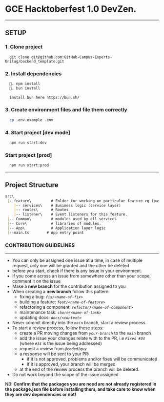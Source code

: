 # GCE Hacktoberfest 1.0 DevZen.

****

## SETUP

### 1. Clone project

```git
  git clone git@github.com:GitHub-Campus-Experts-Unilag/backend_template.git
```

### 2. Install dependencies

```markdown
  🍕. npm install  
  🦄. bun install 
  
  install bun here https://bun.sh/
```

### 3. Create environment files and file them correctly

```bash
  cp .env.example .env
```

### 4. Start project [dev mode]

```bash
  npm run start:dev
```

### Start project [prod]

```bash
  npm run start:prod
```

****

## Project Structure

```markdown
src\
 |--feature\         # Folder for working on particular feature eg (payments, auth, posts, comments,)
    |-- services\    # Business logic (service layer)
    |-- routes\      # Routes
    |-- listener\    # Event listeners for this feature.
 |-- Common\         # modules used by all services 
 |-- Core\           # libraries of modules.
 |-- App\            # Application layer logic
 |--main.ts        # App entry point
```

### CONTRIBUTION GUIDELINES
****
* You can only be assigned one issue at a time, in case of multiple request, only one will be granted and the other be deleted
* before you start, check if there is any issue in your environment.
* if you come across an issue from somewhere other than your scope, comment it on the issue
* Make a **new branch** for the contribution assigned to you
* When creating a **new branch** follow this pattern:
  * fixing a bug: *`fix/<name-of-fix>`*
  * building a feature: *`feat/<name-of-feature>`*
  * refactoring a component: *`refactor/<name-of-component>`*
  * maintenance task: *`chore/<name-of-task>`*
  * updating docs: *`docs/<context>`*
* Never commit directly into the *`main`* branch, start a review process.
* To start a review process, follow these steps:
  * create a PR moving changes from *`your-branch`* to the *`main`* branch
  * add the issue your changes relate with to the PR, i.e *`Fixes #34`* (where *`#34`* is the issue being addressed)
  * request a review from *`@coded1guy`*
  * a response will be sent to your PR:
      * if it is not approved, problems and/or fixes will be communicated
      * if it is approved, your branch will be merged
  * at the end of the review process the branch will be deleted.
* Do not work beyond the scope of the issue assigned

NB: **Confirm that the packages you are need are not already registered in the package.json file before installing them, and take care to know when they are dev dependencies or not!**
